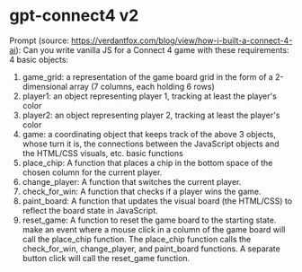 # gpt-connect4 v2
Prompt (source: https://verdantfox.com/blog/view/how-i-built-a-connect-4-ai):
Can you write vanilla JS for a Connect 4 game with these requirements:
4 basic objects:
1. game_grid: a representation of the game board grid in the form of a 2-dimensional array (7 columns, each holding 6 rows)
2. player1: an object representing player 1, tracking at least the player's color
3. player2: an object representing player 2, tracking at least the player's color
4. game: a coordinating object that keeps track of the above 3 objects, whose turn it is, the connections between the JavaScript objects and the HTML/CSS visuals, etc.
basic functions
1. place_chip: A function that places a chip in the bottom space of the chosen column for the current player.
2. change_player: A function that switches the current player.
3. check_for_win: A function that checks if a player wins the game.
4. paint_board: A function that updates the visual board (the HTML/CSS) to reflect the board state in JavaScript.
5. reset_game: A function to reset the game board to the starting state.
make an event where a mouse click in a column of the game board will call the place_chip function. The place_chip function calls the check_for_win, change_player, and paint_board functions. A separate button click will call the reset_game function.